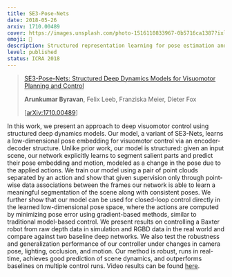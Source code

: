```yaml
---
title: SE3-Pose-Nets
date: 2018-05-26
arxiv: 1710.00489
cover: https://images.unsplash.com/photo-1516110833967-0b5716ca1387?ixlib=rb-4.0.3&ixid=M3wxMjA3fDB8MHxwaG90by1wYWdlfHx8fGVufDB8fHx8fA%3D%3D&auto=format&fit=crop&w=1440&q=80
emoji: 🤖
description: Structured representation learning for pose estimation and visuomotor control with a 7 DOF robot arm
level: published
status: ICRA 2018
---
```


> [SE3-Pose-Nets: Structured Deep Dynamics Models for Visuomotor Planning and Control](https://dl.acm.org/doi/10.1109/ICRA.2018.8461184) 
> 
> **Arunkumar Byravan**, Felix Leeb, Franziska Meier, Dieter Fox
> 
> [[arXiv:1710.00489](https://arxiv.org/abs/1710.00489)]

In this work, we present an approach to deep visuomotor control using structured deep dynamics models. Our model, a variant of SE3-Nets, learns a low-dimensional pose embedding for visuomotor control via an encoder-decoder structure. Unlike prior work, our model is structured: given an input scene, our network explicitly learns to segment salient parts and predict their pose embedding and motion, modeled as a change in the pose due to the applied actions. We train our model using a pair of point clouds separated by an action and show that given supervision only through point-wise data associations between the frames our network is able to learn a meaningful segmentation of the scene along with consistent poses. We further show that our model can be used for closed-loop control directly in the learned low-dimensional pose space, where the actions are computed by minimizing pose error using gradient-based methods, similar to traditional model-based control. We present results on controlling a Baxter robot from raw depth data in simulation and RGBD data in the real world and compare against two baseline deep networks. We also test the robustness and generalization performance of our controller under changes in camera pose, lighting, occlusion, and motion. Our method is robust, runs in real-time, achieves good prediction of scene dynamics, and outperforms baselines on multiple control runs. Video results can be found [here](https://rse-lab.cs.washington.edu/se3-structured-deep-ctrl).
